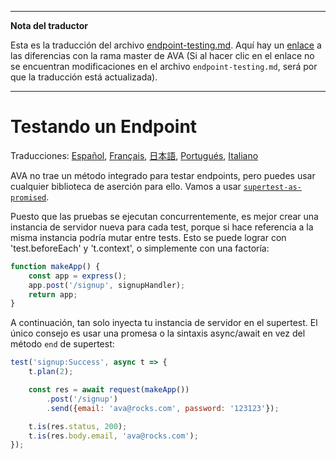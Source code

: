 ___
**Nota del traductor**

Esta es la traducción del archivo [endpoint-testing.md](https://github.com/sindresorhus/ava/blob/master/docs/recipes/endpoint-testing.md). Aquí hay un [enlace](https://github.com/sindresorhus/ava/compare/4111f9483f2ff6a158b603735a712eee3ab074c4...master#diff-aee54ab6a703c02779edb3ebbb35e96f) a las diferencias con la rama master de AVA (Si al hacer clic en el enlace no se encuentran modificaciones en el archivo `endpoint-testing.md`, será por que la traducción está actualizada).
___
# Testando un Endpoint

Traducciones: [Español](https://github.com/sindresorhus/ava-docs/blob/master/es_ES/docs/recipes/endpoint-testing.md), [Français](endpoint-testing.md), [日本語](https://github.com/sindresorhus/ava-docs/blob/master/ja_JP/docs/recipes/endpoint-testing.md), [Portugués](https://github.com/sindresorhus/ava-docs/blob/master/pt_BR/docs/recipes/endpoint-testing.md), [Italiano](https://github.com/sindresorhus/ava-docs/blob/master/it_IT/recipes/endpoint-testing.md)

AVA no trae un método integrado para testar endpoints, pero puedes usar cualquier biblioteca de aserción para ello. Vamos a usar [`supertest-as-promised`](https://github.com/WhoopInc/supertest-as-promised).

Puesto que las pruebas se ejecutan concurrentemente, es mejor crear una instancia de servidor nueva para cada test, porque si hace referencia a la misma instancia podría mutar entre tests. Esto se puede lograr con 'test.beforeEach' y 't.context', o simplemente con una factoría:

```js
function makeApp() {
	const app = express();
	app.post('/signup', signupHandler);
	return app;
}
```

A continuación, tan solo inyecta tu instancia de servidor en el supertest. El único consejo es usar una promesa o la sintaxis async/await en vez del método `end` de supertest:

```js
test('signup:Success', async t => {
	t.plan(2);

	const res = await request(makeApp())
		.post('/signup')
		.send({email: 'ava@rocks.com', password: '123123'});

	t.is(res.status, 200);
	t.is(res.body.email, 'ava@rocks.com');
});
```
